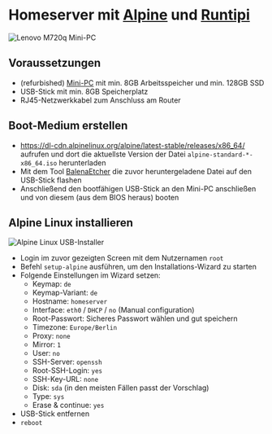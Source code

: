 # Homeserver mit [Alpine](https://alpinelinux.org/) und [Runtipi](https://runtipi.io/)

![Lenovo M720q Mini-PC](https://i.imgur.com/EzA5OuB.png)

## Voraussetzungen

- (refurbished) [Mini-PC](https://www.mydealz.de/gruppe/mini-pc) mit min. 8GB Arbeitsspeicher und min. 128GB SSD
- USB-Stick mit min. 8GB Speicherplatz
- RJ45-Netzwerkkabel zum Anschluss am Router

## Boot-Medium erstellen

- https://dl-cdn.alpinelinux.org/alpine/latest-stable/releases/x86_64/ aufrufen und dort die aktuellste Version der Datei `alpine-standard-*-x86_64.iso` herunterladen
- Mit dem Tool [BalenaEtcher](https://etcher.balena.io/) die zuvor heruntergeladene Datei auf den USB-Stick flashen
- Anschließend den bootfähigen USB-Stick an den Mini-PC anschließen und von diesem (aus dem BIOS heraus) booten

## Alpine Linux installieren

![Alpine Linux USB-Installer](https://linuxiac.b-cdn.net/wp-content/uploads/2023/05/alpine-install1.png)

- Login im zuvor gezeigten Screen mit dem Nutzernamen `root`
- Befehl `setup-alpine` ausführen, um den Installations-Wizard zu starten
- Folgende Einstellungen im Wizard setzen:
	- Keymap: `de`
	- Keymap-Variant: `de`
	- Hostname: `homeserver`
	- Interface: `eth0` / `DHCP` / `no` (Manual configuration)
	- Root-Passwort: Sicheres Passwort wählen und gut speichern
	- Timezone: `Europe/Berlin`
	- Proxy: `none`
	- Mirror: `1`
	- User: `no`
	- SSH-Server: `openssh` 
	- Root-SSH-Login: `yes`
	- SSH-Key-URL: `none`
	- Disk: `sda` (in den meisten Fällen passt der Vorschlag)
	- Type: `sys`
	- Erase & continue: `yes`
- USB-Stick entfernen
- `reboot`
